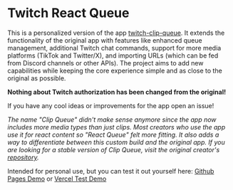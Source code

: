 # Twitch React Queue

This is a personalized version of the app [twitch-clip-queue](https://github.com/jakemiki/twitch-clip-queue). It extends the functionality of the original app with features like enhanced queue management, additional Twitch chat commands, support for more media platforms (TikTok and Twitter/X), and importing URLs (which can be fed from Discord channels or other APIs). The project aims to add new capabilities while keeping the core experience simple and as close to the original as possible.

**Nothing about Twitch authorization has been changed from the original!**

If you have any cool ideas or improvements for the app open an issue!

*The name "Clip Queue" didn't make sense anymore since the app now includes more media types than just clips. Most creators who use the app use it for react content so "React Queue" felt more fitting. It also adds a way to differentiate between this custom build and the original app. If you are looking for a stable version of Clip Queue, visit the original creator's [repository](https://github.com/jakemiki/twitch-clip-queue).*

Intended for personal use, but you can test it out yourself here:
[Github Pages Demo](https://enjoythefun.github.io/twitch-react-queue/auth) or [Vercel Test Demo](https://etf-clip-q.vercel.app/)
